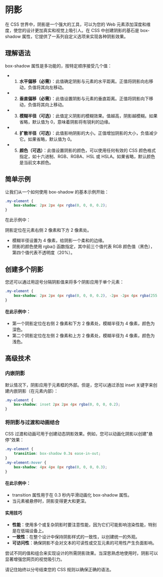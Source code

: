 # 阴影

在 CSS 世界中，阴影是一个强大的工具，可以为您的 Web 元素添加深度和维度，使您的设计更加真实和视觉上吸引人。在 CSS 中创建阴影的基石是 box-shadow 属性，它提供了一系列自定义选项来实现各种阴影效果。

## 理解语法

box-shadow 属性是多功能的，按特定顺序接受几个值：

- 1. **水平偏移（必需）**：此值确定阴影与元素的水平距离。正值将阴影向右移动，负值将其向左移动。
- 2. **垂直偏移（必需）**：此值设置阴影与元素的垂直距离。正值将阴影向下移动，负值将其向上移动。
- 3. **模糊半径（可选）**：此值定义阴影的模糊效果。值越高，阴影越模糊。如果省略，默认值为 0，意味着阴影将有锐利的边缘。
- 4. **扩散半径（可选）**：此值影响阴影的大小。正值增加阴影的大小，负值减少它。如果省略，默认值为 0。
- 5. **颜色（可选）**：此值设置阴影的颜色，可以使用任何有效的 CSS 颜色格式指定，如十六进制、RGB、RGBA、HSL 或 HSLA。如果省略，默认颜色是当前文本颜色。

## 简单示例

让我们从一个如何使用 box-shadow 的基本示例开始：

```css
.my-element {
    box-shadow: 2px 2px 4px rgba(0, 0, 0, 0.2);
}
```

在此示例中：

阴影定位在元素右侧 2 像素和下方 2 像素处。

- 模糊半径设置为 4 像素，给阴影一个柔和的边缘。
- 阴影的颜色使用 rgba() 函数指定，其中前三个值代表 RGB 颜色值（黑色），第四个值代表不透明度（20%）。

## 创建多个阴影

您还可以通过用逗号分隔阴影值来将多个阴影应用于单个元素：

```css
.my-element {
    box-shadow: 2px 2px 4px rgba(0, 0, 0, 0.2), -2px -2px 4px rgba(255, 255, 255, 0.2);
}
```

#### 在此示例中：

- 第一个阴影定位在右侧 2 像素和下方 2 像素处，模糊半径为 4 像素，颜色为深色。
- 第二个阴影定位在左侧 2 像素和上方 2 像素处，模糊半径为 4 像素，颜色为浅色。

## 高级技术

### 内嵌阴影

默认情况下，阴影应用于元素框的外部。但是，您可以通过添加 inset 关键字来创建内嵌阴影（在元素内部）：

```css
.my-element {
    box-shadow: inset 2px 2px 4px rgba(0, 0, 0, 0.2);
}
```

### 将阴影与过渡和动画结合

CSS 过渡和动画可用于创建动态阴影效果。例如，您可以动画化阴影以创建"悬停"效果：

```css
.my-element {
    transition: box-shadow 0.3s ease-in-out;
}
.my-element:hover {
    box-shadow: 4px 4px 8px rgba(0, 0, 0, 0.3);
}
```

#### 在此示例中：

- transition 属性用于在 0.3 秒内平滑动画化 box-shadow 属性。
- 当元素被悬停时，阴影变得更大和更深。

#### 实用技巧

- **性能**：使用多个或复杂阴影时要注意性能，因为它们可能影响渲染性能，特别是在低端设备上。
- **一致性**：在整个设计中保持阴影样式的一致性，以创建统一的外观。
- **可访问性**：确保阴影不会对文本的可读性或交互元素的可用性产生负面影响。

尝试不同的值和组合来实现设计的所需阴影效果。当深思熟虑地使用时，阴影可以显著增强您网页的视觉吸引力。

请记住始终以分号结束您的 CSS 规则以确保正确的语法。

